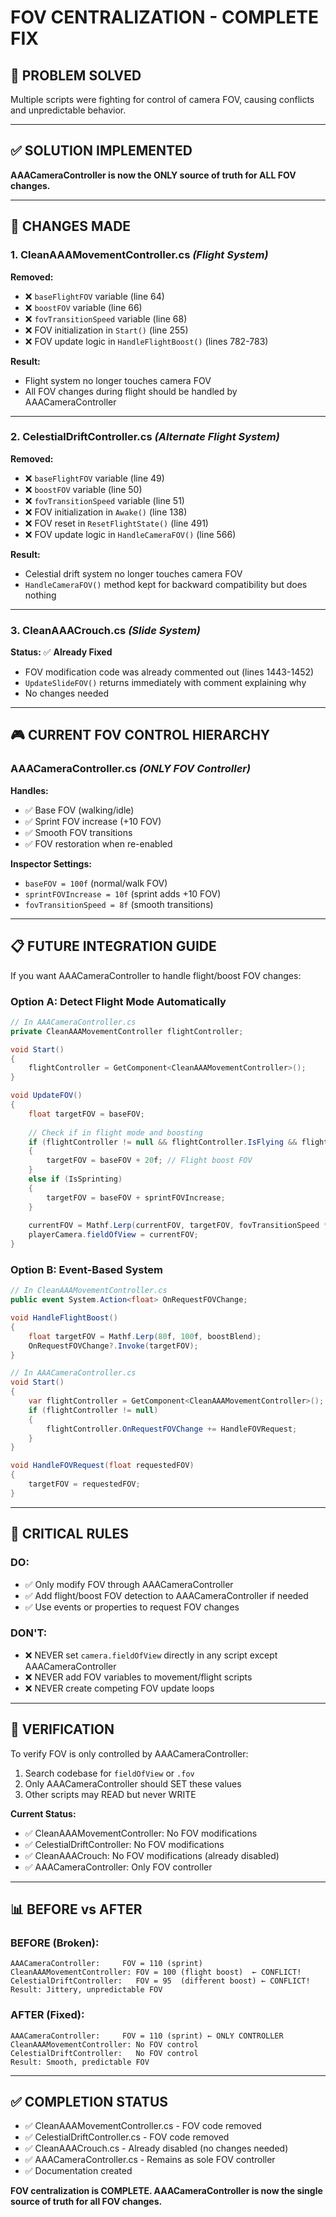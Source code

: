 # FOV CENTRALIZATION - COMPLETE FIX

## 🎯 **PROBLEM SOLVED**

Multiple scripts were fighting for control of camera FOV, causing conflicts and unpredictable behavior.

---

## ✅ **SOLUTION IMPLEMENTED**

**AAACameraController is now the ONLY source of truth for ALL FOV changes.**

---

## 🔧 **CHANGES MADE**

### **1. CleanAAAMovementController.cs** *(Flight System)*

**Removed:**
- ❌ `baseFlightFOV` variable (line 64)
- ❌ `boostFOV` variable (line 66)
- ❌ `fovTransitionSpeed` variable (line 68)
- ❌ FOV initialization in `Start()` (line 255)
- ❌ FOV update logic in `HandleFlightBoost()` (lines 782-783)

**Result:**
- Flight system no longer touches camera FOV
- All FOV changes during flight should be handled by AAACameraController

---

### **2. CelestialDriftController.cs** *(Alternate Flight System)*

**Removed:**
- ❌ `baseFlightFOV` variable (line 49)
- ❌ `boostFOV` variable (line 50)
- ❌ `fovTransitionSpeed` variable (line 51)
- ❌ FOV initialization in `Awake()` (line 138)
- ❌ FOV reset in `ResetFlightState()` (line 491)
- ❌ FOV update logic in `HandleCameraFOV()` (line 566)

**Result:**
- Celestial drift system no longer touches camera FOV
- `HandleCameraFOV()` method kept for backward compatibility but does nothing

---

### **3. CleanAAACrouch.cs** *(Slide System)*

**Status:** ✅ **Already Fixed**
- FOV modification code was already commented out (lines 1443-1452)
- `UpdateSlideFOV()` returns immediately with comment explaining why
- No changes needed

---

## 🎮 **CURRENT FOV CONTROL HIERARCHY**

### **AAACameraController.cs** *(ONLY FOV Controller)*

**Handles:**
- ✅ Base FOV (walking/idle)
- ✅ Sprint FOV increase (+10 FOV)
- ✅ Smooth FOV transitions
- ✅ FOV restoration when re-enabled

**Inspector Settings:**
- `baseFOV = 100f` (normal/walk FOV)
- `sprintFOVIncrease = 10f` (sprint adds +10 FOV)
- `fovTransitionSpeed = 8f` (smooth transitions)

---

## 📋 **FUTURE INTEGRATION GUIDE**

If you want AAACameraController to handle flight/boost FOV changes:

### **Option A: Detect Flight Mode Automatically**
```csharp
// In AAACameraController.cs
private CleanAAAMovementController flightController;

void Start()
{
    flightController = GetComponent<CleanAAAMovementController>();
}

void UpdateFOV()
{
    float targetFOV = baseFOV;
    
    // Check if in flight mode and boosting
    if (flightController != null && flightController.IsFlying && flightController.IsBoosting)
    {
        targetFOV = baseFOV + 20f; // Flight boost FOV
    }
    else if (IsSprinting)
    {
        targetFOV = baseFOV + sprintFOVIncrease;
    }
    
    currentFOV = Mathf.Lerp(currentFOV, targetFOV, fovTransitionSpeed * Time.deltaTime);
    playerCamera.fieldOfView = currentFOV;
}
```

### **Option B: Event-Based System**
```csharp
// In CleanAAAMovementController.cs
public event System.Action<float> OnRequestFOVChange;

void HandleFlightBoost()
{
    float targetFOV = Mathf.Lerp(80f, 100f, boostBlend);
    OnRequestFOVChange?.Invoke(targetFOV);
}

// In AAACameraController.cs
void Start()
{
    var flightController = GetComponent<CleanAAAMovementController>();
    if (flightController != null)
    {
        flightController.OnRequestFOVChange += HandleFOVRequest;
    }
}

void HandleFOVRequest(float requestedFOV)
{
    targetFOV = requestedFOV;
}
```

---

## 🚨 **CRITICAL RULES**

### **DO:**
- ✅ Only modify FOV through AAACameraController
- ✅ Add flight/boost FOV detection to AAACameraController if needed
- ✅ Use events or properties to request FOV changes

### **DON'T:**
- ❌ NEVER set `camera.fieldOfView` directly in any script except AAACameraController
- ❌ NEVER add FOV variables to movement/flight scripts
- ❌ NEVER create competing FOV update loops

---

## 🎯 **VERIFICATION**

To verify FOV is only controlled by AAACameraController:

1. Search codebase for `fieldOfView` or `.fov`
2. Only AAACameraController should SET these values
3. Other scripts may READ but never WRITE

**Current Status:**
- ✅ CleanAAAMovementController: No FOV modifications
- ✅ CelestialDriftController: No FOV modifications  
- ✅ CleanAAACrouch: No FOV modifications (already disabled)
- ✅ AAACameraController: Only FOV controller

---

## 📊 **BEFORE vs AFTER**

### **BEFORE (Broken):**
```
AAACameraController:     FOV = 110 (sprint)
CleanAAAMovementController: FOV = 100 (flight boost)  ← CONFLICT!
CelestialDriftController:   FOV = 95  (different boost) ← CONFLICT!
Result: Jittery, unpredictable FOV
```

### **AFTER (Fixed):**
```
AAACameraController:     FOV = 110 (sprint) ← ONLY CONTROLLER
CleanAAAMovementController: No FOV control
CelestialDriftController:   No FOV control
Result: Smooth, predictable FOV
```

---

## ✅ **COMPLETION STATUS**

- ✅ CleanAAAMovementController.cs - FOV code removed
- ✅ CelestialDriftController.cs - FOV code removed
- ✅ CleanAAACrouch.cs - Already disabled (no changes needed)
- ✅ AAACameraController.cs - Remains as sole FOV controller
- ✅ Documentation created

**FOV centralization is COMPLETE. AAACameraController is now the single source of truth for all FOV changes.**
